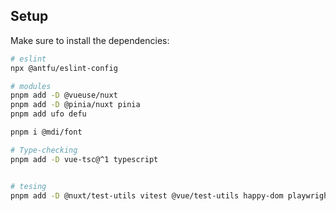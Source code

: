 ## Setup

Make sure to install the dependencies:

```bash
# eslint
npx @antfu/eslint-config

# modules
pnpm add -D @vueuse/nuxt
pnpm add -D @pinia/nuxt pinia
pnpm add ufo defu

pnpm i @mdi/font

# Type-checking
pnpm add -D vue-tsc@^1 typescript


# tesing
pnpm add -D @nuxt/test-utils vitest @vue/test-utils happy-dom playwright-core

```
